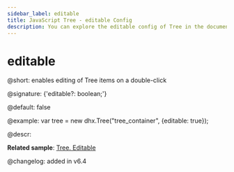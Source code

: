 ```yaml
---
sidebar_label: editable
title: JavaScript Tree - editable Config 
description: You can explore the editable config of Tree in the documentation of the DHTMLX JavaScript UI library. Browse developer guides and API reference, try out code examples and live demos, and download a free 30-day evaluation version of DHTMLX Suite 7.
---
```


# editable

@short: enables editing of Tree items on a double-click  

@signature: {'editable?: boolean;'}

@default: false

@example:
var tree = new dhx.Tree("tree_container", {editable: true});

@descr:

**Related sample**: [Tree. Editable](https://snippet.dhtmlx.com/re4h88w7)

@changelog: added in v6.4

[comment]: # (@related:tree/configuration.md#editing-of-items tree/initialization_of_dhtmlxtree.md#initialize-tree)

[comment]: # (@relatedapi: tree/api/tree_edititem_method.md)
